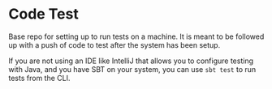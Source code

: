 # Code Test

Base repo for setting up to run tests on a machine.  It is meant to be followed up with a push of code to test after the system has been setup.

If you are not using an IDE like IntelliJ that allows you to configure testing with Java, and you have SBT on your system, you can use ``sbt test`` to run tests from the CLI.